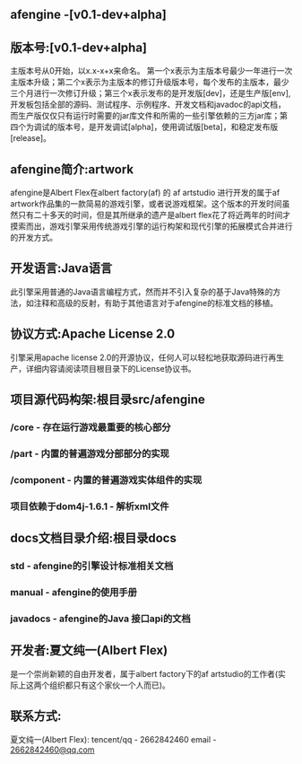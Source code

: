 ## afengine -[v0.1-dev+alpha]

## 版本号:[v0.1-dev+alpha]
主版本号从0开始，以x.x-x+x来命名。
第一个x表示为主版本号最少一年进行一次主版本升级；第二个x表示为主版本的修订升级版本号，每个发布的主版本，最少三个月进行一次修订升级；第三个x表示发布的是开发版[dev]，还是生产版[env],开发板包括全部的源码、测试程序、示例程序、开发文档和javadoc的api文档，而生产版仅仅只有运行时需要的jar库文件和所需的一些引擎依赖的三方jar库；第四个为调试的版本号，是开发调试[alpha]，使用调试版[beta]，和稳定发布版[release]。

## afengine简介:artwork
afengine是Albert Flex在albert factory(af) 的 af artstudio 进行开发的属于af artwork作品集的一款简易的游戏引擎，或者说游戏框架。这个版本的开发时间虽然只有二十多天的时间，但是其所继承的遗产是albert flex花了将近两年的时间才摸索而出，游戏引擎采用传统游戏引擎的运行构架和现代引擎的拓展模式合并进行的开发方式。

## 开发语言:Java语言
此引擎采用普通的Java语言编程方式，然而并不引入复杂的基于Java特殊的方法，如注释和高级的反射，有助于其他语言对于afengine的标准文档的移植。

## 协议方式:Apache License 2.0
引擎采用apache license 2.0的开源协议，任何人可以轻松地获取源码进行再生产，详细内容请阅读项目根目录下的License协议书。

## 项目源代码构架:根目录src/afengine
### /core  					- 存在运行游戏最重要的核心部分
### /part  					- 内置的普遍游戏分部部分的实现
### /component				- 内置的普遍游戏实体组件的实现
### 项目依赖于dom4j-1.6.1	- 解析xml文件

## docs文档目录介绍:根目录docs
### std 					- afengine的引擎设计标准相关文档
### manual 					- afengine的使用手册
### javadocs                - afengine的Java 接口api的文档

## 开发者:夏文纯一(Albert Flex)
是一个崇尚新颖的自由开发者，属于albert factory下的af artstudio的工作者(实际上这两个组织都只有这个家伙一个人而已)。

## 联系方式:
夏文纯一(Albert Flex):
tencent/qq - 2662842460
email	   - 2662842460@qq.com